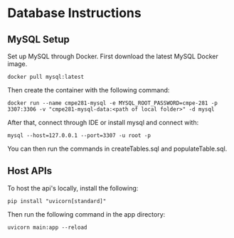 # Database Instructions

## MySQL Setup

Set up MySQL through Docker. First download the latest MySQL Docker image.

`docker pull mysql:latest`

Then create the container with the following command:

`docker run --name cmpe281-mysql -e MYSQL_ROOT_PASSWORD=cmpe-281 -p 3307:3306 -v "cmpe281-mysql-data:<path of local folder>" -d mysql`

After that, connect through IDE or install mysql and connect with:

`mysql --host=127.0.0.1 --port=3307 -u root -p`

You can then run the commands in createTables.sql and populateTable.sql.

## Host APIs
To host the api's locally, install the following:

`pip install "uvicorn[standard]"`

Then run the following command in the app directory:

`uvicorn main:app --reload`


